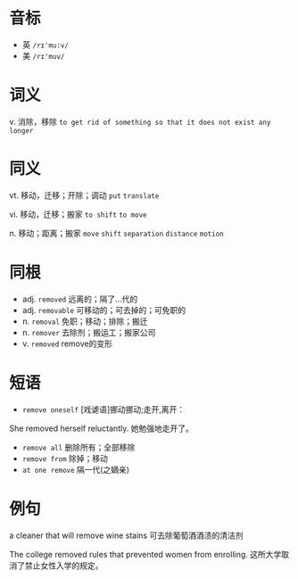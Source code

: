 # 音标

- 英 `/rɪˈmu:v/`
- 美 `/rɪ'muv/`

# 词义

v. 消除，移除
`to get rid of something so that it does not exist any longer`

# 同义

vt. 移动，迁移；开除；调动
`put` `translate`

vi. 移动，迁移；搬家
`to shift` `to move`

n. 移动；距离；搬家
`move` `shift` `separation` `distance` `motion`

# 同根

- adj. `removed` 远离的；隔了...代的
- adj. `removable` 可移动的；可去掉的；可免职的
- n. `removal` 免职；移动；排除；搬迁
- n. `remover` 去除剂；搬运工；搬家公司
- v. `removed` remove的变形

# 短语

- `remove oneself` [戏谑语]挪动挪动;走开,离开：

She removed herself reluctantly.
她勉强地走开了。
- `remove all` 删除所有；全部移除
- `remove from` 除掉；移动
- `at one remove` 隔一代(之嫡亲)

# 例句

a cleaner that will remove wine stains
可去除葡萄酒酒渍的清洁剂

The college removed rules that prevented women from enrolling.
这所大学取消了禁止女性入学的规定。


